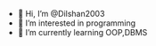 - 👋 Hi, I’m @Dilshan2003
- 👀 I’m interested in programming
- 🌱 I’m currently learning OOP,DBMS


<!---
Dilshan2003/Dilshan2003 is a ✨ special ✨ repository because its `README.md` (this file) appears on your GitHub profile.
You can click the Preview link to take a look at your changes.
--->
